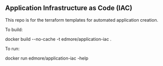 ## Application Infrastructure as Code (IAC)

This repo is for the terraform templates for automated application creation.

To build:

docker build --no-cache -t edmore/application-iac .

To run:

docker run edmore/application-iac -help
